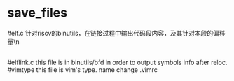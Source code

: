 # save_files
#elf.c
针对riscv的binutils，在链接过程中输出代码段内容，及其针对本段的偏移量\n
##
#elflink.c
this file is in binutils/bfd in order to output symbols info after reloc.
#vimtype
this file is vim's type. name change .vimrc
